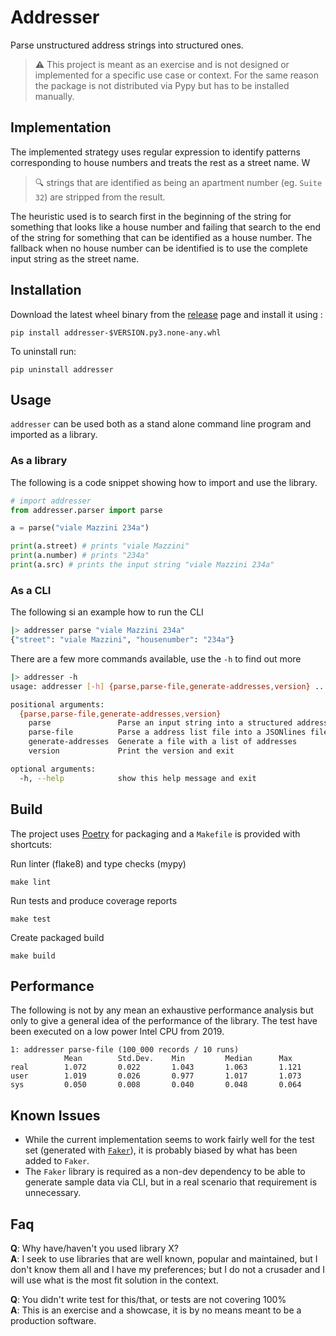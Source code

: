 # Addresser 

Parse unstructured address strings into structured ones.

> ⚠ This project is meant as an exercise and is not designed or implemented 
> for a specific use case or context. For the same reason the package is not 
> distributed via Pypy but has to be installed manually.

## Implementation 

The implemented strategy uses regular expression to identify patterns corresponding
to house numbers and treats the rest as a street name. W

> 🔍 strings that are identified as being an apartment number (eg. `Suite 32`)  are stripped
> from the result.

The heuristic used is to search first in the beginning of the string for something that looks
like a house number and failing that search to the end of the string for something that can be identified as a house number. 
The fallback when no house number can be identified is to use the complete input string as the street name.

## Installation 

Download the latest wheel binary from the [release](https://github.com/noandrea/addresser/releases/latest) page and install it using :

```
pip install addresser-$VERSION.py3.none-any.whl
```

To uninstall run:

```
pip uninstall addresser
```

## Usage 

`addresser` can be used both as a stand alone command line program and imported as a library.

### As a library 

The following is a code snippet showing how to import and use the library.

```python
# import addresser
from addresser.parser import parse

a = parse("viale Mazzini 234a")

print(a.street) # prints "viale Mazzini"
print(a.number) # prints "234a"
print(a.src) # prints the input string "viale Mazzini 234a"
```

### As a CLI

The following si an example how to run the CLI

```sh
|> addresser parse "viale Mazzini 234a"
{"street": "viale Mazzini", "housenumber": "234a"}
```

There are a few more commands available, use the `-h` to find out more

```sh
|> addresser -h
usage: addresser [-h] {parse,parse-file,generate-addresses,version} ...

positional arguments:
  {parse,parse-file,generate-addresses,version}
    parse               Parse an input string into a structured address
    parse-file          Parse a address list file into a JSONlines file
    generate-addresses  Generate a file with a list of addresses
    version             Print the version and exit

optional arguments:
  -h, --help            show this help message and exit

```


## Build 

The project uses [Poetry](https://python-poetry.org/) for packaging and a `Makefile` is provided with shortcuts:

Run linter (flake8) and type checks (mypy)
```
make lint
```

Run tests and produce coverage reports
```
make test 
```

Create packaged build
```
make build
```

## Performance 

The following is not by any mean an exhaustive performance analysis but only to give a general idea of the performance of the library. The test have been executed on a low power Intel CPU from 2019. 
```
1: addresser parse-file (100_000 records / 10 runs)
            Mean        Std.Dev.    Min         Median      Max
real        1.072       0.022       1.043       1.063       1.121       
user        1.019       0.026       0.977       1.017       1.073       
sys         0.050       0.008       0.040       0.048       0.064    
```



## Known Issues
- While the current implementation seems to work fairly well for the test set (generated with [`Faker`](https://github.com/joke2k/faker)), it is probably biased by what has been added to `Faker`.
- The `Faker` library is required as a non-dev dependency to be able to generate sample data via CLI, but in a real scenario that requirement is unnecessary.

## Faq

**Q**: Why have/haven't you used library X?  <br/>
**A**: I seek to use libraries that are well known, popular and maintained, but I don't know them all and I have my preferences; but I do not a crusader and I will use what is the most fit solution in the context. 

**Q**: You didn't write test for this/that, or tests are not covering 100%<br>
**A**: This is an exercise and a showcase, it is by no means meant to be a production software.


  

